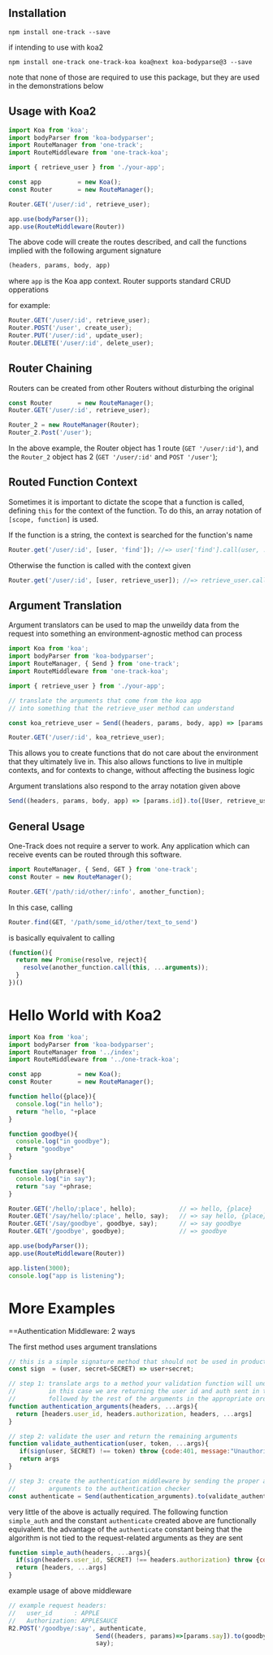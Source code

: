 Installation
------------

```
npm install one-track --save
```

if intending to use with koa2

```
npm install one-track one-track-koa koa@next koa-bodyparse@3 --save
```

note that none of those are required to use this package, but they are 
used in the demonstrations below

Usage with Koa2
---------------

```js
import Koa from 'koa';
import bodyParser from 'koa-bodyparser';
import RouteManager from 'one-track';
import RouteMiddleware from 'one-track-koa';

import { retrieve_user } from './your-app';

const app          = new Koa();
const Router       = new RouteManager();

Router.GET('/user/:id', retrieve_user);

app.use(bodyParser());
app.use(RouteMiddleware(Router))
```

The above code will create the routes described, and call the functions
implied with the following argument signature 

```js
(headers, params, body, app)
```

where `app` is the Koa app context. Router supports standard CRUD opperations

for example:

```js
Router.GET('/user/:id', retrieve_user);
Router.POST('/user', create_user);
Router.PUT('/user/:id', update_user);
Router.DELETE('/user/:id', delete_user);
```

Router Chaining 
---------------

Routers can be created from other Routers without disturbing the original

```js
const Router       = new RouteManager();
Router.GET('/user/:id', retrieve_user);

Router_2 = new RouteManager(Router);
Router_2.Post('/user');
```

In the above example, the Router object has 1 route (`GET '/user/:id'`), and the
`Router_2` object has 2 (`GET '/user/:id'` and `POST '/user'`);


Routed Function Context 
-----------------------

Sometimes it is important to dictate the scope that a function is called, defining
`this` for the context of the function. To do this, an array notation of `[scope, function]` 
is used. 

If the function is a string, the context is searched for the function's name

```js
Router.get('/user/:id', [user, 'find']); //=> user['find'].call(user, ...args)
```

Otherwise the function is called with the context given

```js
Router.get('/user/:id', [user, retrieve_user]); //=> retrieve_user.call(user, ...args)
```

Argument Translation 
--------------------

Argument translators can be used to map the unweildy data from the request
into something an environment-agnostic method can process

```js
import Koa from 'koa';
import bodyParser from 'koa-bodyparser';
import RouteManager, { Send } from 'one-track';
import RouteMiddleware from 'one-track-koa';

import { retrieve_user } from './your-app';

// translate the arguments that come from the koa app
// into something that the retrieve_user method can understand

const koa_retrieve_user = Send((headers, params, body, app) => [params.id]).to(retrieve_user);

Router.GET('/user/:id', koa_retrieve_user);
```

This allows you to create functions that do not care about the environment that they 
ultimately live in. This also allows functions to live in multiple contexts, and for
contexts to change, without affecting the business logic

Argument translations also respond to the array notation given above

```js
Send((headers, params, body, app) => [params.id]).to([User, retrieve_user]);
```

General Usage 
-------------

One-Track does not require a server to work. Any application which can
receive events can be routed through this software.

```js
import RouteManager, { Send, GET } from 'one-track';
const Router = new RouteManager();

Router.GET('/path/:id/other/:info', another_function);
```

In this case, calling

```js
Router.find(GET, '/path/some_id/other/text_to_send')
```

is basically equivalent to calling

```js
(function(){
  return new Promise(resolve, reject){
    resolve(another_function.call(this, ...arguments));
  }
})()
```


Hello World with Koa2 
=====================

```js
import Koa from 'koa';
import bodyParser from 'koa-bodyparser';
import RouteManager from '../index';
import RouteMiddleware from '../one-track-koa';

const app          = new Koa();
const Router       = new RouteManager();

function hello({place}){
  console.log("in hello");
  return "hello, "+place
}

function goodbye(){
  console.log("in goodbye");
  return "goodbye"
}

function say(phrase){
  console.log("in say");
  return "say "+phrase;
}

Router.GET('/hello/:place', hello);            // => hello, {place}
Router.GET('/say/hello/:place', hello, say);   // => say hello, {place}      
Router.GET('/say/goodbye', goodbye, say);      // => say goodbye
Router.GET('/goodbye', goodbye);               // => goodbye

app.use(bodyParser());
app.use(RouteMiddleware(Router))

app.listen(3000);
console.log("app is listening");
```

More Examples 
=============

==Authentication Middleware: 2 ways

The first method uses argument translations 

  ```js
  // this is a simple signature method that should not be used in production 
  const sign  = (user, secret=SECRET) => user+secret;

  // step 1: translate args to a method your validation function will understand.
  //         in this case we are returning the user id and auth sent in the header
  //         followed by the rest of the arguments in the appropriate order
  function authentication_arguments(headers, ...args){
    return [headers.user_id, headers.authorization, headers, ...args]
  }

  // step 2: validate the user and return the remaining arguments
  function validate_authentication(user, token, ...args){
     if(sign(user, SECRET) !== token) throw {code:401, message:"Unauthorized"}
     return args
  }

  // step 3: create the authentication middleware by sending the proper authentication
  //         arguments to the authentication checker
  const authenticate = Send(authentication_arguments).to(validate_authentication);
  ```

very little of the above is actually required. The following function `simple_auth`
and the constant `authenticate` created above are functionally equivalent.
the advantage of the `authenticate` constant being that the algorithm is not 
tied to the request-related arguments as they are sent

  ```js
  function simple_auth(headers, ...args){
    if(sign(headers.user_id, SECRET) !== headers.authorization) throw {code:401, message:"Unauthorized"}
    return [headers, ...args]
  }
  ```

example usage of above middleware

```js
// example request headers:
//   user_id      : APPLE
//   Authorization: APPLESAUCE
R2.POST('/goodbye/:say', authenticate,
                        Send((headers, params)=>[params.say]).to(goodbye),
                        say);       
```
